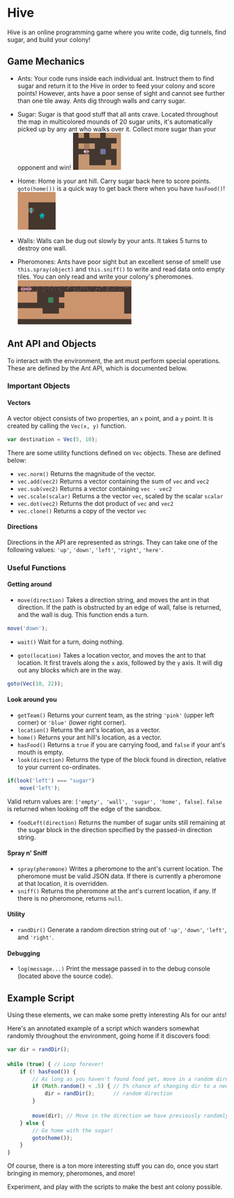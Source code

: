 # Hive
Hive is an online programming game where you write code, dig tunnels, find sugar, and build your colony!

## Game Mechanics
- Ants:
Your code runs inside each individual ant. Instruct them to find sugar and return it to the Hive in order to feed your colony and score points! However, ants have a poor sense of sight and cannot see further than one tile away. Ants dig through walls and carry sugar.

- Sugar:
Sugar is that good stuff that all ants crave. Located throughout the map in multicolored mounds of 20 sugar units, it's automatically picked up by any ant who walks over it. Collect more sugar than your opponent and win!
![sugar](https://github.com/Queens-Hacks/ants/blob/master/target/sugar.png)

- Home:
Home is your ant hill. Carry sugar back here to score points. `goto(home())` is a quick way to get back there when you have `hasFood()`!
![home](https://github.com/Queens-Hacks/ants/blob/master/target/house.png)

- Walls:
Walls can be dug out slowly by your ants. It takes 5 turns to destroy one wall.

- Pheromones:
Ants have poor sight but an excellent sense of smell! use `this.spray(object)` and `this.sniff()` to write and read data onto empty tiles. You can only read and write your colony's pheromones.
![trail](https://github.com/Queens-Hacks/ants/blob/master/target/Trails.png)

## Ant API and Objects
To interact with the environment, the ant must perform special operations. These are defined by the Ant API, which is documented below.

### Important Objects
#### Vectors
A vector object consists of two properties, an `x` point, and a `y` point. It is created by calling the `Vec(x, y)` function.
```javascript
var destination = Vec(5, 10);
```
There are some utility functions defined on `Vec` objects. These are defined below:
- `vec.norm()`
Returns the magnitude of the vector.
- `vec.add(vec2)`
Returns a vector containing the sum of `vec` and `vec2`
- `vec.sub(vec2)`
Returns a vector containing `vec - vec2`
- `vec.scale(scalar)`
Returns a the vector `vec`, scaled by the scalar `scalar`
- `vec.dot(vec2)`
Returns the dot product of `vec` and `vec2`
- `vec.clone()`
Returns a copy of the vector `vec`

#### Directions
Directions in the API are represented as strings. They can take one of the following values:
`'up'`, `'down'`, `'left'`, `'right'`, `'here'`.

### Useful Functions
#### Getting around
- `move(direction)`
Takes a direction string, and moves the ant in that direction. If the path is obstructed by an edge of wall, false is returned, and the wall is dug. This function ends a turn.

```javascript
move('down');
```

- `wait()`
Wait for a turn, doing nothing.

- `goto(location)`
Takes a location vector, and moves the ant to that location. It first travels along the `x` axis, followed by the `y` axis. It will dig out any blocks which are in the way.

```javascript
goto(Vec(10, 22));
```

#### Look around you
- `getTeam()`
Returns your current team, as the string `'pink'` (upper left corner) or `'blue'` (lower right corner).
- `location()`
Returns the ant's location, as a vector.
- `home()`
Returns your ant hill's location, as a vector.
- `hasFood()`
Returns a `true` if you are carrying food, and `false` if your ant's mouth is empty.
- `look(direction)`
Returns the type of the block found in direction, relative to your current co-ordinates.
```javascript
if(look('left') === "sugar")
    move('left');
```
Valid return values are: `['empty', 'wall', 'sugar', 'home', false]`. `false` is returned when looking off the edge of the sandbox.
- `foodLeft(direction)`
Returns the number of sugar units still remaining at the sugar block in the direction specified by the passed-in direction string.

#### Spray n' Sniff
- `spray(pheromone)`
Writes a pheromone to the ant's current location. The pheromone must be valid JSON data.
If there is currently a pheromone at that location, it is overridden.
- `sniff()`
Returns the pheromone at the ant's current location, if any. If there is no pheromone, returns `null`.

#### Utility
- `randDir()`
Generate a random direction string out of `'up'`, `'down'`, `'left'`, and `'right'`.

#### Debugging
- `log(message...)`
Print the message passed in to the debug console (located above the source code).

## Example Script
Using these elements, we can make some pretty interesting AIs for our ants!

Here's an annotated example of a script which wanders somewhat randomly throughout the environment, going home if it discovers food:

```javascript
var dir = randDir();

while (true) { // Loop forever!
    if (! hasFood()) {
        // As long as you haven't found food yet, move in a random direction
        if (Math.random() < .5) { // 5% chance of changing dir to a new
            dir = randDir();      // random direction
        }

        move(dir); // Move in the direction we have previously randomly generated
    } else {
        // Go home with the sugar!
        goto(home());
    }
}
```

Of course, there is a ton more interesting stuff you can do, once you start bringing in memory, pheromones, and more!

Experiment, and play with the scripts to make the best ant colony possible.

